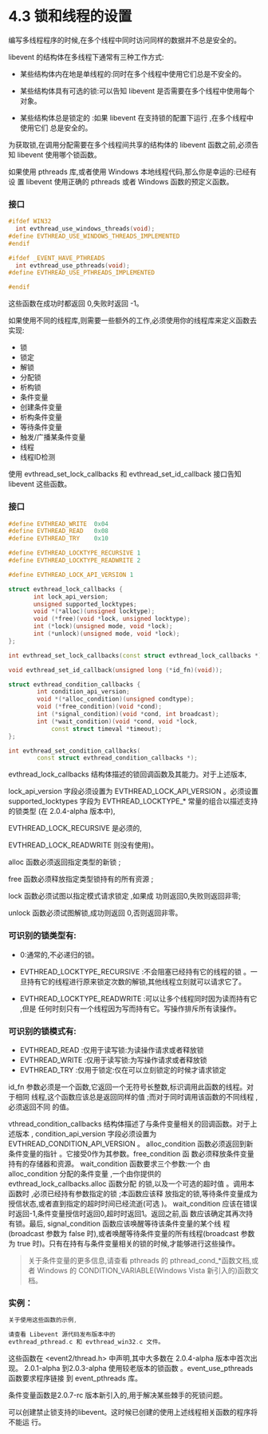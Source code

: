# 4.3 锁和线程的设置

编写多线程程序的时候,在多个线程中同时访问同样的数据并不总是安全的。


libevent 的结构体在多线程下通常有三种工作方式:

* 某些结构体内在地是单线程的:同时在多个线程中使用它们总是不安全的。

* 某些结构体具有可选的锁:可以告知 libevent 是否需要在多个线程中使用每个对象。

* 某些结构体总是锁定的 :如果 libevent 在支持锁的配置下运行 ,在多个线程中使用它们 总是安全的。


为获取锁,在调用分配需要在多个线程间共享的结构体的 libevent 函数之前,必须告 知 libevent 使用哪个锁函数。

如果使用 pthreads 库,或者使用 Windows 本地线程代码,那么你是幸运的:已经有设 置 libevent 使用正确的 pthreads 或者 Windows 函数的预定义函数。


### 接口

```cpp
#ifdef WIN32
  int evthread_use_windows_threads(void);
#define EVTHREAD_USE_WINDOWS_THREADS_IMPLEMENTED
#endif

#ifdef _EVENT_HAVE_PTHREADS
  int evthread_use_pthreads(void);
#define EVTHREAD_USE_PTHREADS_IMPLEMENTED

#endif
```


这些函数在成功时都返回 0,失败时返回 -1。 


如果使用不同的线程库,则需要一些额外的工作,必须使用你的线程库来定义函数去实现:


* 锁
* 锁定
* 解锁
* 分配锁
* 析构锁
* 条件变量
* 创建条件变量
* 析构条件变量
* 等待条件变量
* 触发/广播某条件变量
* 线程
* 线程ID检测


使用 evthread_set_lock_callbacks 和 evthread_set_id_callback 接口告知 libevent 这些函数。


### 接口


```cpp
#define EVTHREAD_WRITE  0x04
#define EVTHREAD_READ   0x08
#define EVTHREAD_TRY    0x10

#define EVTHREAD_LOCKTYPE_RECURSIVE 1
#define EVTHREAD_LOCKTYPE_READWRITE 2

#define EVTHREAD_LOCK_API_VERSION 1

struct evthread_lock_callbacks {
       int lock_api_version;
       unsigned supported_locktypes;
       void *(*alloc)(unsigned locktype);
       void (*free)(void *lock, unsigned locktype);
       int (*lock)(unsigned mode, void *lock);
       int (*unlock)(unsigned mode, void *lock);
};

int evthread_set_lock_callbacks(const struct evthread_lock_callbacks *);

void evthread_set_id_callback(unsigned long (*id_fn)(void));

struct evthread_condition_callbacks {
        int condition_api_version;
        void *(*alloc_condition)(unsigned condtype);
        void (*free_condition)(void *cond);
        int (*signal_condition)(void *cond, int broadcast);
        int (*wait_condition)(void *cond, void *lock,
            const struct timeval *timeout);
};

int evthread_set_condition_callbacks(
        const struct evthread_condition_callbacks *);
```


evthread_lock_callbacks 结构体描述的锁回调函数及其能力。对于上述版本,

lock_api_version 字段必须设置为 EVTHREAD_LOCK_API_VERSION 。必须设置 supported_locktypes 字段为 EVTHREAD_LOCKTYPE_* 常量的组合以描述支持的锁类型 (在 2.0.4-alpha 版本中),

EVTHREAD_LOCK_RECURSIVE 是必须的, 

EVTHREAD_LOCK_READWRITE 则没有使用)。

alloc 函数必须返回指定类型的新锁 ;

free 函数必须释放指定类型锁持有的所有资源 ;

lock 函数必须试图以指定模式请求锁定 ,如果成 功则返回0,失败则返回非零; 

unlock 函数必须试图解锁,成功则返回 0,否则返回非零。



### 可识别的锁类型有:
* 0:通常的,不必递归的锁。
* EVTHREAD_LOCKTYPE_RECURSIVE :不会阻塞已经持有它的线程的锁 。一旦持有它的线程进行原来锁定次数的解锁,其他线程立刻就可以请求它了。


* EVTHREAD_LOCKTYPE_READWRITE :可以让多个线程同时因为读而持有它 ,但是 任何时刻只有一个线程因为写而持有它。写操作排斥所有读操作。

### 可识别的锁模式有:

* EVTHREAD_READ :仅用于读写锁:为读操作请求或者释放锁
* EVTHREAD_WRITE :仅用于读写锁:为写操作请求或者释放锁
* EVTHREAD_TRY :仅用于锁定:仅在可以立刻锁定的时候才请求锁定

id_fn 参数必须是一个函数,它返回一个无符号长整数,标识调用此函数的线程。对于相同 线程,这个函数应该总是返回同样的值 ;而对于同时调用该函数的不同线程 ,必须返回不同 的值。



vthread_condition_callbacks 结构体描述了与条件变量相关的回调函数。对于上述版本 , condition_api_version 字段必须设置为 EVTHREAD_CONDITION_API_VERSION 。 alloc_condition 函数必须返回到新条件变量的指针 。它接受0作为其参数。free_condition 函 数必须释放条件变量持有的存储器和资源。 wait_condition 函数要求三个参数:一个 由 alloc_condition 分配的条件变量 ,一个由你提供的 evthread_lock_callbacks.alloc 函数分配 的锁,以及一个可选的超时值 。调用本函数时 ,必须已经持有参数指定的锁 ;本函数应该释 放指定的锁,等待条件变量成为授信状态,或者直到指定的超时时间已经流逝(可选 )。 wait_condition 应该在错误时返回-1,条件变量授信时返回0,超时时返回1。返回之前,函 数应该确定其再次持有锁。最后, signal_condition 函数应该唤醒等待该条件变量的某个线 程(broadcast 参数为 false 时),或者唤醒等待条件变量的所有线程(broadcast 参数为 true 时)。只有在持有与条件变量相关的锁的时候,才能够进行这些操作。


>关于条件变量的更多信息,请查看 pthreads 的 pthread_cond_*函数文档,或者 Windows 的 CONDITION_VARIABLE(Windows Vista 新引入的)函数文档。


### 实例：

```cpp
关于使用这些函数的示例,

请查看 Libevent 源代码发布版本中的 
evthread_pthread.c 和 evthread_win32.c 文件。
```


这些函数在 <event2/thread.h> 中声明,其中大多数在 2.0.4-alpha 版本中首次出现。 2.0.1-alpha 到2.0.3-alpha 使用较老版本的锁函数 。event_use_pthreads 函数要求程序链接 到 event_pthreads 库。


条件变量函数是2.0.7-rc 版本新引入的,用于解决某些棘手的死锁问题。 

可以创建禁止锁支持的libevent。这时候已创建的使用上述线程相关函数的程序将不能运
行。